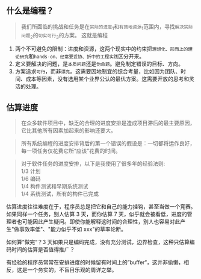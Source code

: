 
## 什么是编程？

> 我们所面临的挑战和任务是在`实际的进度`<sub>1</sub>和`有效地资源`<sub>1</sub>范围内，寻找`解决实际问题`<sub>2</sub>的`切实可行`<sub>3</sub>的方案。
> 这就是编程


1. 两个不可避免的限制：进度和资源，这两个现实中的约束把`理想化、形而上的理论研究`和`hands-on、经常要妥协、折中的工程实践`区分开来。  
2. 定义要解决的问题，是`本质问题`还是`伪命题`。避免制定错误的目标、方向。
3. 方案追求`可行`，而非`漂亮`。这需要因地制宜的综合考量，比如因为团队、时间、成本等因素，没有选用某个业界公认的最优方案。这需要开放的思考和灵活的处理。

## 估算进度

> 在众多软件项目中，缺乏的合理的进度安排是造成项目滞后的最主要原因，它比其他所有因素加起来的影响还要大。

> 所有系统编程的进度安排背后的第一个错误的假设是：一切都将运作良好，每一项任务仅花费它所“应该”花费的时间。

> 对于软件任务的进度安排，以下是我使用了很多年的经验法则:  
1/3 计划  
1/6 编码  
1/4 构件测试和早期系统测试  
1/4 系统测试，所有的构件已完成  

估算进度往往难度在于，程序员总是把它和自己的能力挂钩，甚至当做一个竞赛。如果同样一个任务，别人估算 3 天，而你估算 7 天，似乎就会被看低，进度的管理者也可能因此产生疑问。即使你能解释这时间的合理性，别人也容易对此产生"做事效率低"、"能力似乎不如 xxx"的草率论断。

如何算”做完“？3 天如果只是编码完成，没有充分测试，边界检查，这种只估算编码时间的估算是否值得推广？

有经验的程序员常常在安排进度的时候留有时间上的”buffer“，这并非偷懒，相反，这是一个务实的，不盲目乐观的周详之举。


